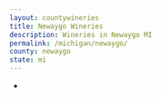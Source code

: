 ```yaml
---
layout: countywineries
title: Newaygo Wineries
description: Wineries in Newaygo MI
permalink: /michigan/newaygo/
county: newaygo
state: mi
---
```

-
